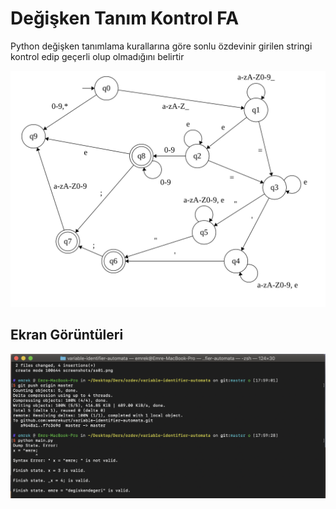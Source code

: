 # Değişken Tanım Kontrol FA
Python değişken tanımlama kurallarına göre sonlu özdevinir girilen stringi kontrol edip geçerli olup olmadığını belirtir

![FA](screenshots/fa.svg)

## Ekran Görüntüleri
![Screenshot](screenshots/ss01.png)
